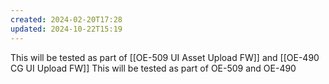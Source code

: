 ```yaml
---
created: 2024-02-20T17:28
updated: 2024-10-22T15:19
---
```

This will be tested as part of [[OE-509 UI Asset Upload FW]] and [[OE-490 CG UI Upload FW]]
This will be tested as part of OE-509 and OE-490